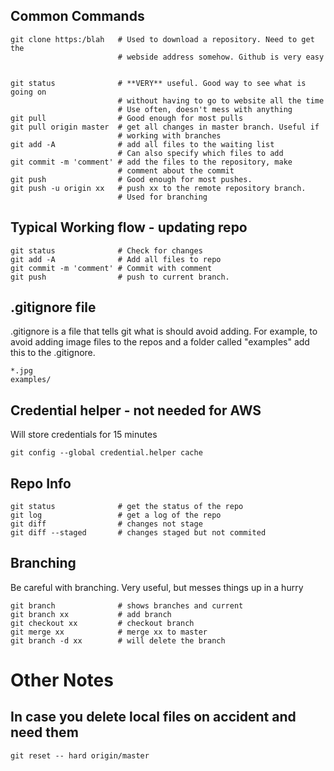 

## Common Commands


    git clone https:/blah   # Used to download a repository. Need to get the
                            # webside address somehow. Github is very easy


    git status              # **VERY** useful. Good way to see what is going on
                            # without having to go to website all the time
                            # Use often, doesn't mess with anything 
    git pull                # Good enough for most pulls
    git pull origin master  # get all changes in master branch. Useful if
                            # working with branches
    git add -A              # add all files to the waiting list
                            # Can also specify which files to add
    git commit -m 'comment' # add the files to the repository, make 
                            # comment about the commit
    git push                # Good enough for most pushes. 
    git push -u origin xx   # push xx to the remote repository branch.
                            # Used for branching




## Typical Working flow - updating repo

    git status              # Check for changes
    git add -A              # Add all files to repo
    git commit -m 'comment' # Commit with comment
    git push                # push to current branch. 


## .gitignore file
.gitignore is a file that tells git what is should avoid adding. For example,
to avoid adding image files to the repos and a folder called "examples" add
this to the .gitignore. 

    *.jpg
    examples/


## Credential helper - not needed for AWS
Will store credentials for 15 minutes

    git config --global credential.helper cache

## Repo Info

    git status              # get the status of the repo
    git log                 # get a log of the repo
    git diff                # changes not stage
    git diff --staged       # changes staged but not commited


## Branching
Be careful with branching. Very useful, but messes things up in a hurry

    git branch              # shows branches and current
    git branch xx           # add branch
    git checkout xx         # checkout branch
    git merge xx            # merge xx to master
    git branch -d xx        # will delete the branch 


# Other Notes 
## In case you delete local files on accident and need them

    git reset -- hard origin/master
